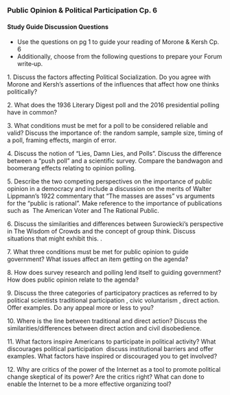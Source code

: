 ### Public Opinion & Political Participation Cp. 6

#### Study Guide Discussion Questions
+ Use the questions on pg 1 to guide your reading of Morone & Kersh Cp. 6
+ Additionally, choose from the following questions to prepare your Forum write‐up.

1\. Discuss the factors affecting Political Socialization. Do you agree with Morone and Kersh’s assertions of the influences that affect how one thinks politically?

2\. What does the 1936 Literary Digest poll and the 2016 presidential polling have in common?

3\. What conditions must be met for a poll to be considered reliable and valid? Discuss the importance of: the random sample, sample size, timing of a poll, framing effects, margin of error.

4\. Discuss the notion of “Lies, Damn Lies, and Polls”. Discuss the difference between a “push poll” and a scientific survey. Compare the bandwagon and boomerang effects relating to opinion polling.

5\. Describe the two competing perspectives on the importance of public opinion in a democracy and include a discussion on the merits of Walter Lippmann’s 1922 commentary that “The masses are asses” vs arguments for the “public is rational”. Make reference to the importance of publications such as ­ The American Voter and The Rational Public.

6\. Discuss the similarities and differences between Surowiecki’s perspective in The Wisdom of Crowds and the concept of group think. Discuss situations that might exhibit this. .

7\. What three conditions must be met for public opinion to guide government? What issues affect an item getting on the agenda?

8\. How does survey research and polling lend itself to guiding government? How does public opinion relate to the agenda?

9\. Discuss the three categories of participatory practices as referred to by political scientists ­traditional participation , civic voluntarism , direct action. Offer examples. Do any appeal more or less to you?

10\. Where is the line between traditional and direct action? Discuss the similarities/differences between direct action and civil disobedience.

11\. What factors inspire Americans to participate in political activity? What discourages political participation ­ discuss institutional barriers and offer examples. What factors have inspired or discouraged you to get involved?

12\. Why are critics of the power of the Internet as a tool to promote political change skeptical of its power? Are the critics right? What can done to enable the Internet to be a more effective organizing tool?
